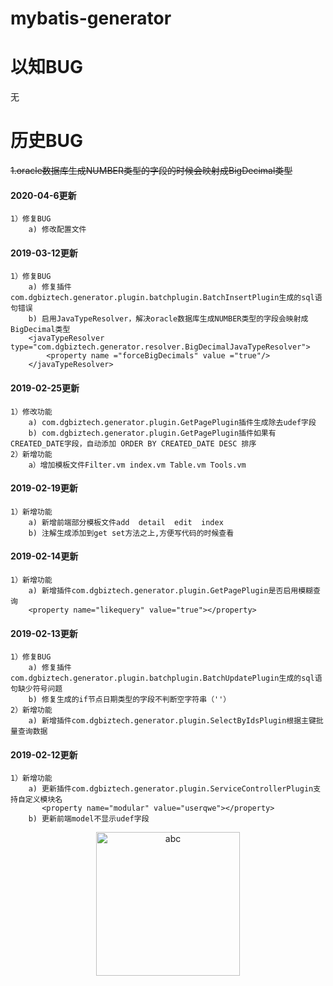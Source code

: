 # mybatis-generator

# **以知BUG**

无

# **历史BUG**
~~1.oracle数据库生成NUMBER类型的字段的时候会映射成BigDecimal类型~~

            
#### 2020-04-6更新
    1）修复BUG
        a) 修改配置文件

#### 2019-03-12更新
    1）修复BUG
        a) 修复插件com.dgbiztech.generator.plugin.batchplugin.BatchInsertPlugin生成的sql语句错误
        b) 启用JavaTypeResolver，解决oracle数据库生成NUMBER类型的字段会映射成BigDecimal类型
        <javaTypeResolver type="com.dgbiztech.generator.resolver.BigDecimalJavaTypeResolver">
            <property name ="forceBigDecimals" value ="true"/>
        </javaTypeResolver>

#### 2019-02-25更新
    1）修改功能
        a) com.dgbiztech.generator.plugin.GetPagePlugin插件生成除去udef字段
        b) com.dgbiztech.generator.plugin.GetPagePlugin插件如果有CREATED_DATE字段，自动添加 ORDER BY CREATED_DATE DESC 排序
    2）新增功能
        a）增加模板文件Filter.vm index.vm Table.vm Tools.vm
    
#### 2019-02-19更新   
    1）新增功能
        a) 新增前端部分模板文件add  detail  edit  index
        b) 注解生成添加到get set方法之上,方便写代码的时候查看
    

#### 2019-02-14更新
    1）新增功能
        a) 新增插件com.dgbiztech.generator.plugin.GetPagePlugin是否启用模糊查询
        <property name="likequery" value="true"></property>


#### 2019-02-13更新
    1）修复BUG
        a) 修复插件com.dgbiztech.generator.plugin.batchplugin.BatchUpdatePlugin生成的sql语句缺少符号问题
        b) 修复生成的if节点日期类型的字段不判断空字符串（''）
    2）新增功能
        a) 新增插件com.dgbiztech.generator.plugin.SelectByIdsPlugin根据主键批量查询数据
#### 2019-02-12更新
    1）新增功能
        a) 更新插件com.dgbiztech.generator.plugin.ServiceControllerPlugin支持自定义模块名
           <property name="modular" value="userqwe"></property>
        b) 更新前端model不显示udef字段
        
<div align=center><img alt="abc" width="230" height="230" class="avatar width-full avatar-before-user-status" src="https://avatars1.githubusercontent.com/u/29689362?s=460&amp;v=4"></div>        

